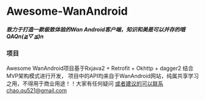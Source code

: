 # Awesome-WanAndroid
##### 致力于打造一款极致体验的Wan Android客户端，知识和美是可以并存的哦QAQn(*≧▽≦*)n

### 项目

Awesome WanAndroid项目基于Rxjava2 + Retrofit + Okhttp + dagger2 结合MVP架构模式进行开发，
项目中的API均来自于WanAndroid网站，纯属共享学习之用，不得用于商业用途！！大家有任何疑问
或者建议的可以联系chao.qu521@gmail.com
